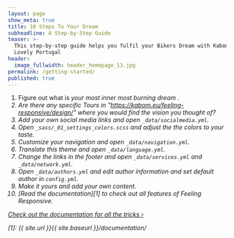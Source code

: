 ```yaml
---
layout: page
show_meta: true
title: 10 Steps To Your Dream
subheadline: A Step-by-Step Guide
teaser: >-
  This step-by-step guide helps you fulfil your Bikers Dream with Kabom in
  Lovely Portugal
header:
  image_fullwidth: header_homepage_13.jpg
permalink: /getting-started/
published: true
---
```

1. Figure out what is <em> your most inner most burning dream <em>.
1. Are there any specific Tours in  "https://kabom.eu/feeling-responsive/design/" where you would find the vision you thought of?
1. Add your own social media links and open `_data/socialmedia.yml`.
1. Open `_sass/_01_settings_colors.scss` and adjust the the colors to your taste.
1. Customize your navigation and open `_data/navigation.yml`.
1. Translate this theme and open `_data/language.yml`.
1. Change the links in the footer and open `_data/services.yml` and `_data/network.yml`.
1. Open `_data/authors.yml` and edit author information and set default author in `config.yml`.
1. Make it yours and add your own content.
1. [Read the documentation][1] to check out all features of *Feeling Responsive*.

<a class="radius button small" href="{{ site.url }}{{ site.baseurl }}/documentation/">Check out the documentation for all the tricks ›</a>


 [1]: {{ site.url }}{{ site.baseurl }}/documentation/
